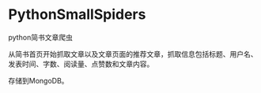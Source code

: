 # PythonSmallSpiders
python简书文章爬虫

从简书首页开始抓取文章以及文章页面的推荐文章，抓取信息包括标题、用户名、发表时间、字数、阅读量、点赞数和文章内容。

存储到MongoDB。

